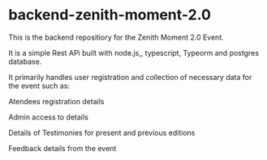 # backend-zenith-moment-2.0
This is the backend repositiory for the Zenith Moment 2.0 Event.

It is a simple Rest APi built with node.js,, typescript, Typeorm and postgres database.

It primarily handles user registration and collection of necessary data for the event such as:

 Atendees registration details

 Admin access to details

 Details of Testimonies for present and previous editions

 Feedback details from the event



